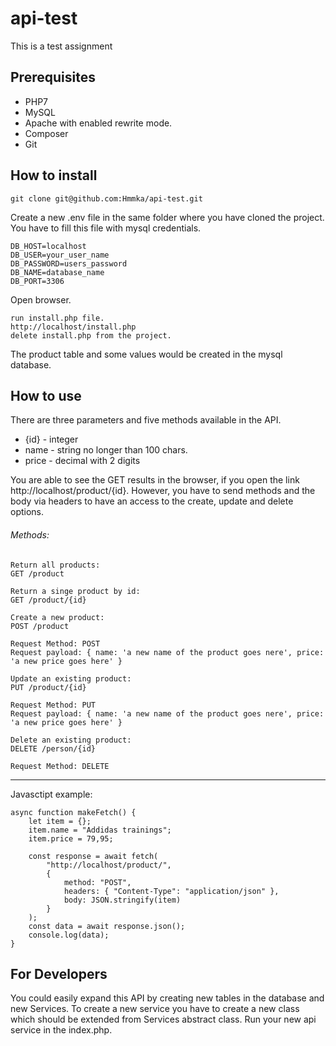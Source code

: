 # api-test

This is a test assignment
## Prerequisites

- PHP7
- MySQL
- Apache with enabled rewrite mode. 
- Composer
- Git

## How to install
```
git clone git@github.com:Hmmka/api-test.git
```
Create a new .env file in the same folder where you have cloned the project. 
You have to fill this file with mysql credentials.

```
DB_HOST=localhost
DB_USER=your_user_name
DB_PASSWORD=users_password
DB_NAME=database_name
DB_PORT=3306
```

Open browser.
```
run install.php file.
http://localhost/install.php 
delete install.php from the project. 
```
The product table and some values would be created in the mysql database.

## How to use
There are three parameters and five methods available in the API.
- {id} - integer
- name - string no longer than 100 chars.
- price - decimal with 2 digits

You are able to see the GET results in the browser, if you open the link http://localhost/product/{id}. 
However, you have to send methods and the body via headers to have an access to the create, update and delete options. 

###### Methods:

```
Return all products:
GET /product

Return a singe product by id:
GET /product/{id}

Create a new product:
POST /product

Request Method: POST
Request payload: { name: 'a new name of the product goes nere', price: 'a new price goes here' }

Update an existing product:
PUT /product/{id}

Request Method: PUT
Request payload: { name: 'a new name of the product goes nere', price: 'a new price goes here' }

Delete an existing product:
DELETE /person/{id}

Request Method: DELETE
```
---------------

Javasctipt example:

```
async function makeFetch() {
    let item = {};
    item.name = "Addidas trainings";
    item.price = 79,95;

    const response = await fetch(
        "http://localhost/product/",
        {
            method: "POST",
            headers: { "Content-Type": "application/json" },
            body: JSON.stringify(item)
        }
    );
    const data = await response.json();
    console.log(data);
}
```

## For Developers

You could easily expand this API by creating new tables in the database and new Services. 
To create a new service you have to create a new class which should be extended from Services abstract class.
Run your new api service in the index.php. 


